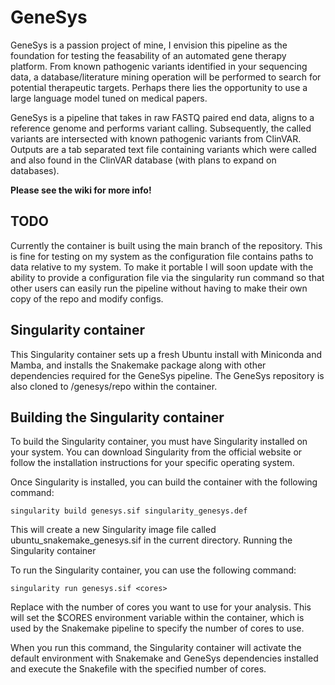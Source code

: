 # GeneSys 
GeneSys is a passion project of mine, I envision this pipeline as the foundation for testing the feasability of an automated gene therapy platform. From known pathogenic variants identified in your sequencing data, a database/literature mining operation will be performed to search for potential therapeutic targets. Perhaps there lies the opportunity to use a large language model tuned on medical papers. 

GeneSys is a pipeline that takes in raw FASTQ paired end data, aligns to a reference genome and performs variant calling. Subsequently, the called variants are intersected with known pathogenic variants from ClinVAR. Outputs are a tab separated text file containing variants which were called and also found in the ClinVAR database (with plans to expand on databases).

**Please see the wiki for more info!** 

## TODO
Currently the container is built using the main branch of the repository. This is fine for testing on my system as the configuration file contains paths to data relative to my system. To make it portable I will soon update with the ability to provide a configuration file via the singularity run command so that other users can easily run the pipeline without having to make their own copy of the repo and modify configs. 

## Singularity container 

This Singularity container sets up a fresh Ubuntu install with Miniconda and Mamba, and installs the Snakemake package along with other dependencies required for the GeneSys pipeline. The GeneSys repository is also cloned to /genesys/repo within the container.

## Building the Singularity container

To build the Singularity container, you must have Singularity installed on your system. You can download Singularity from the official website or follow the installation instructions for your specific operating system.

Once Singularity is installed, you can build the container with the following command:

`singularity build genesys.sif singularity_genesys.def`

This will create a new Singularity image file called ubuntu_snakemake_genesys.sif in the current directory.
Running the Singularity container

To run the Singularity container, you can use the following command:

`singularity run genesys.sif <cores>` 
 
Replace <cores> with the number of cores you want to use for your analysis. This will set the $CORES environment variable within the container, which is used by the Snakemake pipeline to specify the number of cores to use.

When you run this command, the Singularity container will activate the default environment with Snakemake and GeneSys dependencies installed and execute the Snakefile with the specified number of cores.

